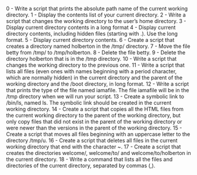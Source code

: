 0 - Write a script that prints the absolute path name of the current working directory. 1 - Display the contents list of your current directory. 2 - Write a script that changes the working directory to the user’s home directory. 3 - Display current directory contents in a long format 4 - Display current directory contents, including hidden files (starting with .). Use the long format. 5 - Display current directory contents. 6 - Create a script that creates a directory named holberton in the /tmp/ directory. 7 - Move the file betty from /tmp/ to /tmp/holberton. 8 - Delete the file betty. 9 - Delete the directory holberton that is in the /tmp directory. 10 - Write a script that changes the working directory to the previous one. 11 - Write a script that lists all files (even ones with names beginning with a period character, which are normally hidden) in the current directory and the parent of the working directory and the /boot directory, in long format. 12 - Write a script that prints the type of the file named iamafile. The file iamafile will be in the /tmp directory when we will run your script. 13 - Create a symbolic link to /bin/ls, named ls. The symbolic link should be created in the current working directory. 14 - Create a script that copies all the HTML files from the current working directory to the parent of the working directory, but only copy files that did not exist in the parent of the working directory or were newer than the versions in the parent of the working directory. 15 - Create a script that moves all files beginning with an uppercase letter to the directory /tmp/u. 16 - Create a script that deletes all files in the current working directory that end with the character ~. 17 - Create a script that creates the directories welcome/, welcome/to/ and welcome/to/holberton in the current directory. 18 - Write a command that lists all the files and directories of the current directory, separated by commas (,).